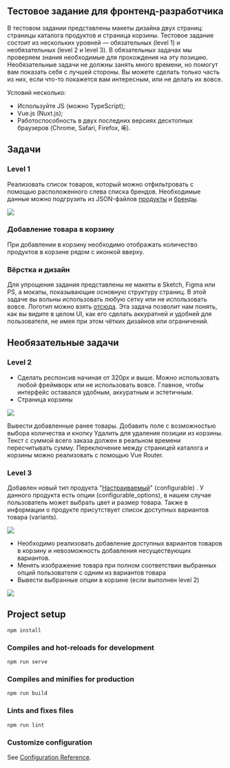 ## Тестовое задание для фронтенд-разработчика

В тестовом задании представлены макеты дизайна двух страниц: страницы каталога продуктов и страница корзины. Тестовое задание состоит из нескольких уровней — обязательных (level 1) и необязательных (level 2 и level 3). В обязательных задачах мы проверяем знания необходимые для прохождения на эту позицию.
Необязательные задачи не должны занять много времени, но помогут вам показать себя с лучшей стороны. Вы можете сделать только часть из них, если что-то покажется вам интересным, или не делать их вовсе.

Условий несколько:
- Используйте JS (можно TypeScript);
- Vue.js (Nuxt.js);
- Работоспособность в двух последних версиях десктопных браузеров (Chrome, Safari, Firefox, ~~IE~~).

## Задачи
### Level 1

Реализовать список товаров, который можно отфильтровать с помощью расположенного слева списка брендов. Необходимые данные можно подгрузить из JSON-файлов [продукты](assets/products.json) и [бренды](assets/brands.json).

![](src/assets/images/catalog.png?raw=true "")

### Добавление товара в корзину
При добавлении в корзину необходимо отображать количество продуктов в корзине рядом с иконкой вверху.

### Вёрстка и дизайн
Для упрощения задания представлены не макеты в Sketch, Figma или PS, а мокапы, показывающие основную структуру страниц. В этой задаче вы вольны использовать любую сетку или не использовать вовсе.
Логотип можно взять [отсюда](assets/images/logo.png). Эта задача позволит нам понять, как вы видите в целом UI, как его сделать аккуратней и удобней для пользователя, не имея при этом чётких дизайнов или ограничений.

## Необязательные задачи

### Level 2

* Сделать респонсив начиная от 320px и выше. Можно использовать любой фреймворк или не использовать вовсе. Главное, чтобы интерфейс оставался удобным, аккуратным и эстетичным.
* Страница корзины

![](src/assets/images/cart-level-2.png?raw=true "")

Вывести добавленные ранее товары. Добавить поле с возможностью выбора количества и кнопку Удалить для удаления позиции из корзины. Текст с суммой всего заказа должен в реальном времени пересчитывать сумму. Переключение между страницей каталога и корзины можно реализовать с помощью Vue Router.

### Level 3

Добавлен новый тип продукта "[Настраиваемый](assets/level3/products.json)" (configurable) . У данного продукта есть опции (configurable_options), в нашем случае пользователь может выбрать цвет и размер товара. Также в информации о продукте присутствует список доступных вариантов товара (variants). 


![](src/assets/images/catalog-level-3.png?raw=true "")

* Необходимо реализовать добавление доступных вариантов товаров в корзину и  невозможность добавления несуществующих вариантов.
* Менять изображение товара при полном соответствии выбранных опций пользователя с одним из вариантов товара 
* Вывести выбранные опции в корзине (если выполнен level 2)

![](src/assets/images/cart-level-3.png?raw=true "")


## Project setup
```
npm install
```

### Compiles and hot-reloads for development
```
npm run serve
```

### Compiles and minifies for production
```
npm run build
```

### Lints and fixes files
```
npm run lint
```

### Customize configuration
See [Configuration Reference](https://cli.vuejs.org/config/).
